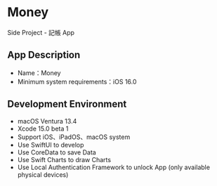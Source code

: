# Money

Side Project - 記帳 App

## App Description

- Name：Money
- Minimum system requirements：iOS 16.0

## Development Environment

- macOS Ventura 13.4
- Xcode 15.0 beta 1
- Support iOS、iPadOS、macOS system
- Use SwiftUI to develop
- Use CoreData to save Data
- Use Swift Charts to draw Charts
- Use Local Authentication Framework to unlock App (only available physical devices)
